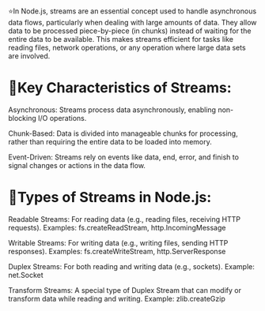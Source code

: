 ⭐In Node.js, streams are an essential concept used to handle asynchronous data flows, particularly when dealing with large amounts of data. 
They allow data to be processed piece-by-piece (in chunks) instead of waiting for the entire data to be available.
This makes streams efficient for tasks like reading files, network operations, or any operation where large data sets are involved.

<h1>🔑Key Characteristics of Streams:</h1>
Asynchronous:
Streams process data asynchronously, enabling non-blocking I/O operations.

Chunk-Based:
Data is divided into manageable chunks for processing, rather than requiring the entire data to be loaded into memory.

Event-Driven:
Streams rely on events like data, end, error, and finish to signal changes or actions in the data flow.


<h1>🧮Types of Streams in Node.js:</h1>
Readable Streams: For reading data (e.g., reading files, receiving HTTP requests).
Examples: fs.createReadStream, http.IncomingMessage

Writable Streams: For writing data (e.g., writing files, sending HTTP responses).
Examples: fs.createWriteStream, http.ServerResponse

Duplex Streams: For both reading and writing data (e.g., sockets).
Example: net.Socket

Transform Streams: A special type of Duplex Stream that can modify or transform data while reading and writing.
Example: zlib.createGzip
